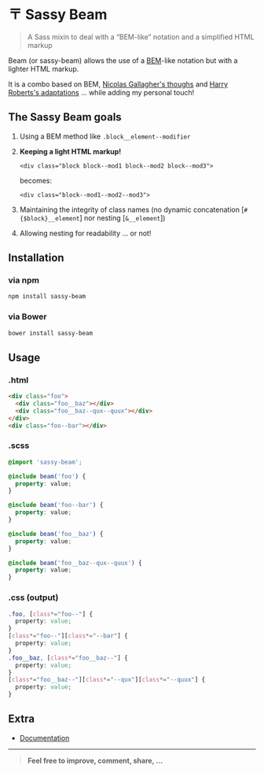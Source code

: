 # 〒 Sassy Beam

> A Sass mixin to deal with a “BEM-like” notation and a simplified HTML markup

Beam (or sassy-beam) allows the use of a [BEM](http://bem.info/method/definitions/)-like notation but with a lighter HTML markup.

It is a combo based on BEM, [Nicolas Gallagher's thoughs](http://nicolasgallagher.com/about-html-semantics-front-end-architecture/) and [Harry Roberts's adaptations](http://csswizardry.com/2013/01/mindbemding-getting-your-head-round-bem-syntax/) … while adding my personal touch!

## The Sassy Beam goals

1. Using a BEM method like `.block__element--modifier`
2. __Keeping a light HTML markup!__

    ```
    <div class="block block--mod1 block--mod2 block--mod3">
    ```
    becomes:
    ```
    <div class="block--mod1--mod2--mod3">
    ```
3. Maintaining the integrity of class names (no dynamic concatenation [`#{$block}__element`] nor nesting [`&__element`])
4. Allowing nesting for readability … or not!

## Installation

### via npm

```sh
npm install sassy-beam
```

### via Bower

```sh
bower install sassy-beam
```

## Usage

### .html

```html
<div class="foo">
  <div class="foo__baz"></div>
  <div class="foo__baz--qux--quux"></div>
</div>
<div class="foo--bar"></div>
```

### .scss

```scss
@import 'sassy-beam';

@include beam('foo') {
  property: value;
}

@include beam('foo--bar') {
  property: value;
}

@include beam('foo__baz') {
  property: value;
}

@include beam('foo__baz--qux--quux') {
  property: value;
}
```

### .css (output)

```css
.foo, [class*="foo--"] {
  property: value;
}
[class*="foo--"][class*="--bar"] {
  property: value;
}
.foo__baz, [class*="foo__baz--"] {
  property: value;
}
[class*="foo__baz--"][class*="--qux"][class*="--quux"] {
  property: value;
}
```

## Extra

* [Documentation](http://htmlpreview.github.io/?https://github.com/thierrymichel/sassy-beam/blob/master/docs/)

---

> **Feel free to improve, comment, share, …**
